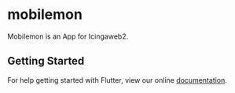 # mobilemon

Mobilemon is an App for Icingaweb2.

## Getting Started

For help getting started with Flutter, view our online
[documentation](https://flutter.io/).
